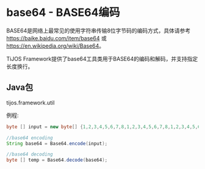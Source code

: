 # base64 - BASE64编码

BASE64是网络上最常见的使用字符串传输8位字节码的编码方式，具体请参考<https://baike.baidu.com/item/base64> 或 <https://en.wikipedia.org/wiki/Base64>。

TiJOS Framework提供了base64工具类用于BASE64的编码和解码，并支持指定长度换行。

## Java包
tijos.framework.util

例程:

```java
byte [] input = new byte[] {1,2,3,4,5,6,7,8,1,2,3,4,5,6,7,8,1,2,3,4,5,6,7,8,1,2,3,4,5,6,7,8};

//base64 encoding 
String base64 = Base64.encode(input);

//base64 decoding
byte [] temp = Base64.decode(base64);
```
